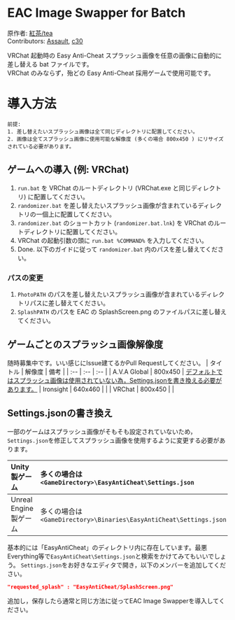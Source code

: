 # EAC Image Swapper for Batch

原作者: [紅茶/tea](https://twitter.com/R_gray0125)  
Contributors: [Assault](https://twitter.com/SzlyNe_), [c30](https://twitter.com/c30_eo)

VRChat 起動時の Easy Anti-Cheat スプラッシュ画像を任意の画像に自動的に差し替える bat ファイルです。  
VRChat のみならず，殆どの Easy Anti-Cheat 採用ゲームで使用可能です。

# 導入方法

```
前提:
1. 差し替えたいスプラッシュ画像は全て同じディレクトリに配置してください。
2. 画像は全てスプラッシュ画像に使用可能な解像度 (多くの場合 800x450 ) にリサイズされている必要があります。
```

## ゲームへの導入 (例: VRChat)

1. `run.bat` を VRChat のルートディレクトリ (VRChat.exe と同じディレクトリ) に配置してください。
2. `randomizer.bat` を差し替えたいスプラッシュ画像が含まれているディレクトリの一個上に配置してください。
3. `randomizer.bat` のショートカット (`randomizer.bat.lnk`) を VRChat のルートディレクトリに配置してください。
4. VRChat の起動引数の頭に `run.bat %COMMAND%` を入力してください。
5. Done. 以下のガイドに従って `randomizer.bat` 内のパスを差し替えてください。

### パスの変更

1. `PhotoPATH` のパスを差し替えたいスプラッシュ画像が含まれているディレクトリパスに差し替えてください。
2. `SplashPATH` のパスを EAC の SplashScreen.png のファイルパスに差し替えてください。

## ゲームごとのスプラッシュ画像解像度
随時募集中です。いい感じにIssue建てるかPull Requestしてください。
| タイトル | 解像度 | 備考 |
| :-- | :-- | :-- |
| A.V.A Global | 800x450 | [デフォルトではスプラッシュ画像は使用されていない為，Settings.jsonを書き換える必要があります。](#settingsjsonの書き換え)
| Ironsight | 640x460 | |
| VRChat | 800x450 | |

## Settings.jsonの書き換え
一部のゲームはスプラッシュ画像がそもそも設定されていないため，`Settings.json`を修正してスプラッシュ画像を使用するように変更する必要があります。  

| Unity製ゲーム | 多くの場合は `<GameDirectory>\EasyAntiCheat\Settings.json`
| :-- | :-- |
| Unreal Engine製ゲーム | 多くの場合は `<GameDirectory>\Binaries\EasyAntiCheat\Settings.json`

基本的には「EasyAntiCheat」のディレクトリ内に存在しています。最悪Everything等で`EasyAntiCheat\Settings.json`と検索をかけてみてもいいでしょう。
`Settings.json`をお好きなエディタで開き，以下のメンバーを追加してください。
```json
"requested_splash" : "EasyAntiCheat/SplashScreen.png"
```
追加し，保存したら通常と同じ方法に従ってEAC Image Swapperを導入してください。